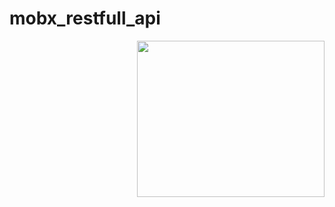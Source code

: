 # mobx_restfull_api
<img src="https://drive.google.com/file/d/1YIY8Q-xYC7fMVkseLcI9KrqOxHsveRpR/view?usp=sharing" align="right" width="300" height="250">

